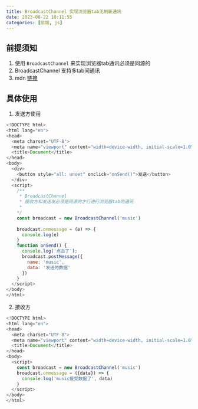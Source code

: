 ```yaml
---
title: BroadcastChannel 实现浏览器tab无刷新通讯
date: 2023-08-22 10:11:55
categories: [前端, js]
---
```


## 前提须知
1. 使用	`BroadcastChannel` 来实现浏览器tab通讯必须是同源的
2. BroadcastChannel 支持多tab间通讯
3. mdn [链接](https://developer.mozilla.org/zh-CN/docs/Web/API/BroadcastChannel)

## 具体使用
1. 发送方使用
```javascript
<!DOCTYPE html>
<html lang="en">
<head>
  <meta charset="UTF-8">
  <meta name="viewport" content="width=device-width, initial-scale=1.0">
  <title>Document</title>
</head>
<body>
  <div>
    <button style="all: unset" onclick="onSend()">发送</button>
  </div>
  <script>
    /**
     * BroadcastChannel 
     * 接收方和发送发必须是同源的才行进行浏览器tab的通讯
     * 
    */
    const broadcast = new BroadcastChannel('music')
    
    broadcast.onmessage = (e) => {
      console.log(e)
    }
    function onSend() {
      console.log('点击了');
      broadcast.postMessage({
        name: 'music',
        data: '发送的数据'
      })
    }
  </script>
</body>
</html>
```

2. 接收方
```javascript
<!DOCTYPE html>
<html lang="en">
<head>
  <meta charset="UTF-8">
  <meta name="viewport" content="width=device-width, initial-scale=1.0">
  <title>Document</title>
</head>
<body>
  <script>
    const broadcast = new BroadcastChannel('music')
    broadcast.onmessage = ({data}) => {
      console.log('music接受数据了', data)
    }
  </script>
</body>
</html>
```
